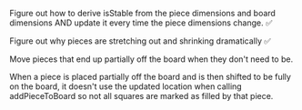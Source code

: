 Figure out how to derive isStable from the piece dimensions and board dimensions AND update it every time the piece dimensions change. ✅

Figure out why pieces are stretching out and shrinking dramatically ✅

Move pieces that end up partially off the board when they don't need to be.

When a piece is placed partially off the board and is then shifted to be fully on the board, it doesn't use the updated location when calling addPieceToBoard so not all squares are marked as filled by that piece.
